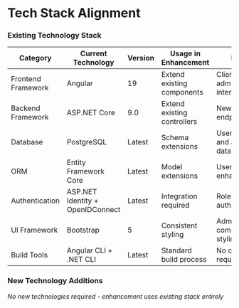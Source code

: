 # Tech Stack Alignment

### Existing Technology Stack

| Category | Current Technology | Version | Usage in Enhancement | Notes |
|----------|-------------------|---------|----------------------|--------|
| Frontend Framework | Angular | 19 | Extend existing components | Client-side admin interface |
| Backend Framework | ASP.NET Core | 9.0 | Extend existing controllers | New API endpoints |
| Database | PostgreSQL | Latest | Schema extensions | User profile and activity data |
| ORM | Entity Framework Core | Latest | Model extensions | User entity enhancements |
| Authentication | ASP.NET Identity + OpenIDConnect | Latest | Integration required | Role-based authorization |
| UI Framework | Bootstrap | 5 | Consistent styling | Admin component styling |
| Build Tools | Angular CLI + .NET CLI | Latest | Standard build process | No changes required |

### New Technology Additions

*No new technologies required - enhancement uses existing stack entirely*
